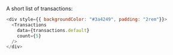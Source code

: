 A short list of transactions:

```js
<div style={{ backgroundColor: "#3a4249", padding: "2rem"}}>
  <Transactions
    data={transactions.default}
    count={5}
  />
</div>

```
